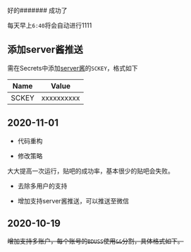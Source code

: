 好的####### 成功了

每天早上`6:40`将会自动进行1111

## 添加server酱推送

需在Secrets中添加[server酱](http://sc.ftqq.com/)的`SCKEY`，格式如下

Name | Value
-|-
SCKEY | xxxxxxxxxx

## 2020-11-01

+ 代码重构

+ 修改策略

大大提高一次运行，贴吧的成功率，基本很少的贴吧会失败。

+ 去除多用户的支持

+ 增加支持server酱推送，可以推送至微信

## 2020-10-19

~~增加支持多账户，每个账号的`BDUSS`使用`&&`分割，具体格式如下。~~
